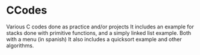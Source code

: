 # CCodes
Various C codes done as practice and/or projects
It includes an example for stacks done with primitive functions, and a simply linked list example. Both with a menu (in spanish)
It also includes a quicksort example and other algorithms.

